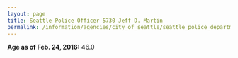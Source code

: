 ```yaml
---
layout: page
title: Seattle Police Officer 5730 Jeff D. Martin
permalink: /information/agencies/city_of_seattle/seattle_police_department/copbook/5730/
---
```


**Age as of Feb. 24, 2016:** 46.0
